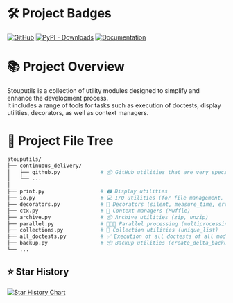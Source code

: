 
# 🛠️ Project Badges
[![GitHub](https://img.shields.io/github/v/release/Stoupy51/stouputils?logo=github&label=GitHub)](https://github.com/Stoupy51/stouputils/releases/latest)
[![PyPI - Downloads](https://img.shields.io/pypi/dm/stouputils?logo=python&label=PyPI%20downloads)](https://pypi.org/project/stouputils/)
[![Documentation](https://img.shields.io/badge/documentation-purple?logo=sphinx)](https://stoupy51.github.io/stouputils/latest/)


# 📚 Project Overview
Stouputils is a collection of utility modules designed to simplify and enhance the development process.<br>
It includes a range of tools for tasks such as execution of doctests, display utilities, decorators, as well as context managers.


# 🚀 Project File Tree
```bash
stouputils/
├── continuous_delivery/
│   ├── github.py             # 📦 GitHub utilities that are very specific (upload_to_github)
│   └── ...
│
├── print.py                  # 🖨️ Display utilities
├── io.py                     # 💻 I/O utilities (for file management, json, etc.)
├── decorators.py             # 🎯 Decorators (silent, measure_time, error_handler, simple_cache, deprecated)
├── ctx.py                    # 🚫 Context managers (Muffle)
├── archive.py                # 📦 Archive utilities (zip, unzip)
├── parallel.py               # 🧑‍🤝‍🧑 Parallel processing (multiprocessing, multithreading)
├── collections.py            # 🧰 Collection utilities (unique_list)
├── all_doctests.py           # ✅ Execution of all doctests of all modules for a given path
├── backup.py                 # 📦 Backup utilities (create_delta_backup, consolidate_backups, backup_cli)
└── ...
```


## ⭐ Star History

<a href="https://star-history.com/#Stoupy51/stouputils&Date">
 <picture>
   <source media="(prefers-color-scheme: dark)" srcset="https://api.star-history.com/svg?repos=Stoupy51/stouputils&type=Date&theme=dark" />
   <source media="(prefers-color-scheme: light)" srcset="https://api.star-history.com/svg?repos=Stoupy51/stouputils&type=Date" />
   <img alt="Star History Chart" src="https://api.star-history.com/svg?repos=Stoupy51/stouputils&type=Date" />
 </picture>
</a>

